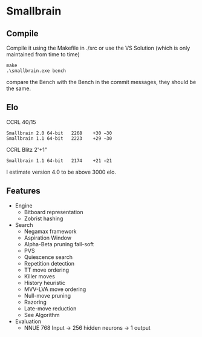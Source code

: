 # Smallbrain

## Compile

Compile it using the Makefile in ./src or use the VS Solution (which is only maintained from time to time)<br>
```
make
.\smallbrain.exe bench
```
compare the Bench with the Bench in the commit messages, they should be <br>
the same.

## Elo
CCRL 40/15

```
Smallbrain 2.0 64-bit	2268	+30	−30
Smallbrain 1.1 64-bit	2223	+29	−30
```
 CCRL Blitz 2'+1"
```
Smallbrain 1.1 64-bit	2174	+21	−21
```

I estimate version 4.0 to be above 3000 elo.

## Features
* Engine
  * Bitboard representation
  * Zobrist hashing
* Search
  * Negamax framework
  * Aspiration Window
  * Alpha-Beta pruning fail-soft
  * PVS
  * Quiescence search
  * Repetition detection
  * TT move ordering
  * Killer moves
  * History heuristic
  * MVV-LVA move ordering
  * Null-move pruning
  * Razoring
  * Late-move reduction
  * See Algorithm
* Evaluation
  * NNUE 768 Input -> 256 hidden neurons -> 1 output
